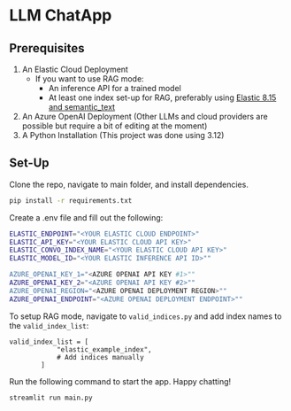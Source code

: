 # LLM ChatApp 

## Prerequisites 

1. An Elastic Cloud Deployment 
    * If you want to use RAG mode: 
        * An inference API for a trained model 
        * At least one index set-up for RAG, preferably using [Elastic 8.15 and semantic_text](https://www.linkedin.com/pulse/search-elastic-815-building-rag-extremely-quickly-without-choong-p0pvc/?trackingId=OAZFvBapTmuC22IjIoIoJQ%3D%3D)
2. An Azure OpenAI Deployment (Other LLMs and cloud providers are possible but require a bit of editing at the moment)
3. A Python Installation (This project was done using 3.12)

## Set-Up 

Clone the repo, navigate to main folder, and install dependencies.
```bash
pip install -r requirements.txt
```

Create a .env file and fill out the following:

```bash
ELASTIC_ENDPOINT="<YOUR ELASTIC CLOUD ENDPOINT>"
ELASTIC_API_KEY="<YOUR ELASTIC CLOUD API KEY>"
ELASTIC_CONVO_INDEX_NAME="<YOUR ELASTIC CLOUD API KEY>"
ELASTIC_MODEL_ID="<YOUR ELASTIC INFERENCE API ID>""

AZURE_OPENAI_KEY_1="<AZURE OPENAI API KEY #1>""
AZURE_OPENAI_KEY_2="<AZURE OPENAI API KEY #2>""
AZURE_OPENAI_REGION="<AZURE OPENAI DEPLOYMENT REGION>""
AZURE_OPENAI_ENDPOINT="<AZURE OPENAI DEPLOYMENT ENDPOINT>""
```

To setup RAG mode, navigate to `valid_indices.py` and add index names to the `valid_index_list`:
```
valid_index_list = [
            "elastic_example_index",
            # Add indices manually
        ]
```

Run the following command to start the app. Happy chatting!
```
streamlit run main.py
```